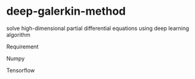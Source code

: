 # deep-galerkin-method
solve high-dimensional partial differential equations using deep learning algorithm



Requirement

Numpy

Tensorflow
